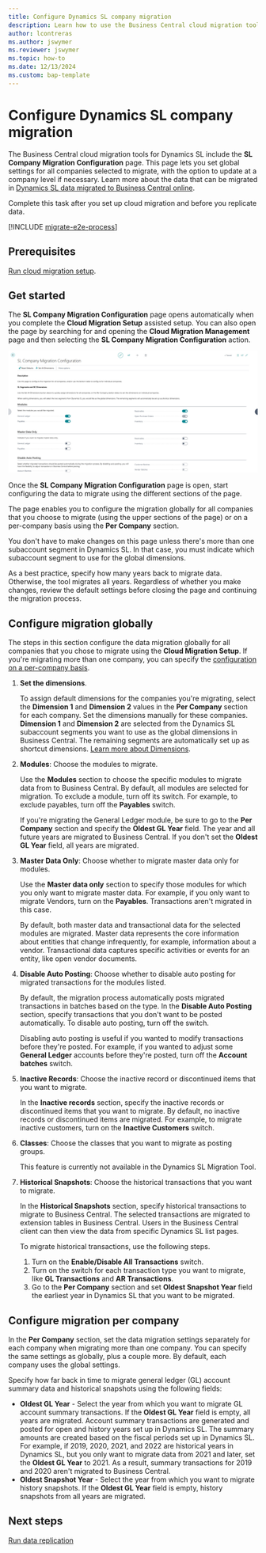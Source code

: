 ```yaml
---
title: Configure Dynamics SL company migration
description: Learn how to use the Business Central cloud migration tools to specify the Dynamics SL company data for migrating to Business Central on-premises.
author: lcontreras
ms.author: jswymer
ms.reviewer: jswymer
ms.topic: how-to 
ms.date: 12/13/2024
ms.custom: bap-template
---
```


# Configure Dynamics SL company migration

The Business Central cloud migration tools for Dynamics SL include the **SL Company Migration Configuration** page. This page lets you set global settings for all companies selected to migrate, with the option to update at a company level if necessary. Learn more about the data that can be migrated in [Dynamics SL data migrated to Business Central online](migrate-dynamics-SL.md).

Complete this task after you set up cloud migration and before you replicate data.

[!INCLUDE [migrate-e2e-process](../developer/includes/migrate-e2e-process-SL.md)]

## Prerequisites

[Run cloud migration setup](migration-setup-SL.md).

## Get started

The **SL Company Migration Configuration** page opens automatically when you complete the **Cloud Migration Setup** assisted setup. You can also open the page by searching for and opening the **Cloud Migration Management** page and then selecting the **SL Company Migration Configuration** action.

![Shows SL company migration configuration page](../media/SL-Company-migration-Configuration.jpg)

Once the **SL Company Migration Configuration** page is open, start configuring the data to migrate using the different sections of the page.

The page enables you to configure the migration globally for all companies that you choose to migrate (using the upper sections of the page) or on a per-company basis using the **Per Company** section.

You don't have to make changes on this page unless there's more than one subaccount segment in Dynamics SL. In that case, you must indicate which subaccount segment to use for the global dimensions.

As a best practice, specify how many years back to migrate data. Otherwise, the tool migrates all years. Regardless of whether you make changes, review the default settings before closing the page and continuing the migration process.

## Configure migration globally

The steps in this section configure the data migration globally for all companies that you chose to migrate using the **Cloud Migration Setup**. If you're migrating more than one company, you can specify the [configuration on a per-company basis](#configure-migration-per-company).

1. **Set the dimensions**.

   To assign default dimensions for the companies you're migrating, select the **Dimension 1** and **Dimension 2** values in the **Per Company** section for each company. Set the dimensions manually for these companies. **Dimension 1** and **Dimension 2** are selected from the Dynamics SL subaccount segments you want to use as the global dimensions in Business Central. The remaining segments are automatically set up as shortcut dimensions.  [Learn more about Dimensions](/dynamics365/business-central/finance-dimensions).

1. **Modules**: Choose the modules to migrate.

   Use the **Modules** section to choose the specific modules to migrate data from to Business Central. By default, all modules are selected for migration. To exclude a module, turn off its switch. For example, to exclude payables, turn off the **Payables** switch.

   If you're migrating the General Ledger module, be sure to go to the **Per Company** section and specify the **Oldest GL Year** field. The year and all future years are migrated to Business Central. If you don't set the **Oldest GL Year** field, all years are migrated.

1. **Master Data Only**: Choose whether to migrate master data only for modules.

   Use the **Master data only** section to specify those modules for which you only want to migrate master data. For example, if you only want to migrate Vendors, turn on the **Payables**. Transactions aren't migrated in this case.

   By default, both master data and transactional data for the selected modules are migrated. Master data represents the core information about entities that change infrequently, for example, information about a vendor. Transactional data captures specific activities or events for an entity, like open vendor documents.

1. **Disable Auto Posting**: Choose whether to disable auto posting for migrated transactions for the modules listed.

   By default, the migration process automatically posts migrated transactions in batches based on the type. In the **Disable Auto Posting** section, specify transactions that you don't want to be posted automatically. To disable auto posting, turn off the switch.

   Disabling auto posting is useful if you wanted to modify transactions before they're posted. For example, if you wanted to adjust some **General Ledger** accounts before they're posted, turn off the **Account batches** switch.

1. **Inactive Records**: Choose the inactive record or discontinued items that you want to migrate.

   In the **Inactive records** section, specify the inactive records or discontinued items that you want to migrate. By default, no inactive records or discontinued items are migrated. For example, to migrate inactive customers, turn on the **Inactive Customers** switch.

1. **Classes**: Choose the classes that you want to migrate as posting groups.

   This feature is currently not available in the Dynamics SL Migration Tool.

1. **Historical Snapshots**: Choose the historical transactions that you want to migrate.

   In the **Historical Snapshots** section, specify historical transactions to migrate to Business Central. The selected transactions are migrated to extension tables in Business Central. Users in the Business Central client can then view the data from specific Dynamics SL list pages.

   To migrate historical transactions, use the following steps.
   1. Turn on the **Enable/Disable All Transactions** switch.
   1. Turn on the switch for each transaction type you want to migrate, like **GL Transactions** and **AR Transactions**.
   1. Go to the **Per Company** section and set **Oldest Snapshot Year** field the earliest year in Dynamics SL that you want to be migrated.

## Configure migration per company

In the **Per Company** section, set the data migration settings separately for each company when migrating more than one company. You can specify the same settings as globally, plus a couple more. By default, each company uses the global settings.

Specify how far back in time to migrate general ledger (GL) account summary data and historical snapshots using the following fields:

- **Oldest GL Year** - Select the year from which you want to migrate GL account summary transactions. If the **Oldest GL Year** field is empty, all years are migrated. Account summary transactions are generated and posted for open and history years set up in Dynamics SL. The summary amounts are created based on the fiscal periods set up in Dynamics SL. For example, if 2019, 2020, 2021, and 2022 are historical years in Dynamics SL, but you only want to migrate data from 2021 and later, set the **Oldest GL Year** to 2021. As a result, summary transactions for 2019 and 2020 aren't migrated to Business Central.
- **Oldest Snapshot Year** - Select the year from which you want to migrate history snapshots. If the **Oldest GL Year** field is empty, history snapshots from all years are migrated.

## Next steps

[Run data replication](migrate-data-replication-run-sl.md)
